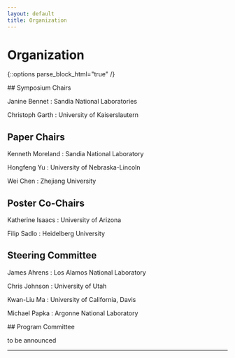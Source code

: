 ```yaml
---
layout: default
title: Organization
---
```


# Organization

{::options parse_block_html="true" /}

<div class="left">
## Symposium Chairs

Janine Bennet
: Sandia National Laboratories

Christoph Garth
: University of Kaiserslautern

## Paper Chairs

Kenneth Moreland
: Sandia National Laboratory

Hongfeng Yu
: University of Nebraska-Lincoln

Wei Chen
: Zhejiang University

## Poster Co-Chairs

Katherine Isaacs
: University of Arizona

Filip Sadlo
: Heidelberg University

## Steering Committee

James Ahrens
: Los Alamos National Laboratory

Chris Johnson
: University of Utah

Kwan-Liu Ma
: University of California, Davis

Michael Papka
: Argonne National Laboratory
</div>

<div class="right">
## Program Committee

to be announced
</div>

- - -